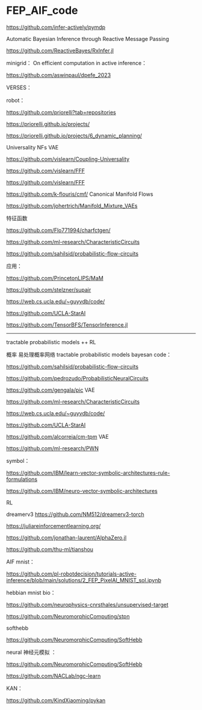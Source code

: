 # FEP_AIF_code

https://github.com/infer-actively/pymdp


Automatic Bayesian Inference through Reactive Message Passing

https://github.com/ReactiveBayes/RxInfer.jl



minigrid：  On efficient computation in active inference： 

https://github.com/aswinpaul/dpefe_2023


VERSES： 





robot：

https://github.com/priorelli?tab=repositories

https://priorelli.github.io/projects/

https://priorelli.github.io/projects/6_dynamic_planning/


Universality NFs VAE

https://github.com/vislearn/Coupling-Universality

https://github.com/vislearn/FFF

https://github.com/vislearn/FFF


https://github.com/k-flouris/cmf/ Canonical Manifold Flows

https://github.com/johertrich/Manifold_Mixture_VAEs


特征函数

https://github.com/Flo771994/charfctgen/ 

https://github.com/ml-research/CharacteristicCircuits

https://github.com/sahilsid/probabilistic-flow-circuits

应用：

https://github.com/PrincetonLIPS/MaM

https://github.com/stelzner/supair



https://web.cs.ucla.edu/~guyvdb/code/

https://github.com/UCLA-StarAI

https://github.com/TensorBFS/TensorInference.jl

--------------------------------------------------------------------------





tractable probabilistic models ++ RL

概率 易处理概率网络  tractable probabilistic models   bayesan code：

https://github.com/sahilsid/probabilistic-flow-circuits

https://github.com/pedrozudo/ProbabilisticNeuralCircuits

https://github.com/gengala/pic  VAE

https://github.com/ml-research/CharacteristicCircuits

https://web.cs.ucla.edu/~guyvdb/code/

https://github.com/UCLA-StarAI


https://github.com/alcorreia/cm-tpm  VAE 

https://github.com/ml-research/PWN







symbol：

https://github.com/IBM/learn-vector-symbolic-architectures-rule-formulations

https://github.com/IBM/neuro-vector-symbolic-architectures






RL

dreamerv3   https://github.com/NM512/dreamerv3-torch

https://juliareinforcementlearning.org/

https://github.com/jonathan-laurent/AlphaZero.jl

https://github.com/thu-ml/tianshou



AIF mnist：

https://github.com/pl-robotdecision/tutorials-active-inference/blob/main/solutions/2_FEP_PixelAI_MNIST_sol.ipynb


hebbian   mnist bio：

https://github.com/neurophysics-cnrsthales/unsupervised-target

https://github.com/NeuromorphicComputing/stpn

softhebb  

https://github.com/NeuromorphicComputing/SoftHebb





neural 神经元模拟 ：

https://github.com/NeuromorphicComputing/SoftHebb

https://github.com/NACLab/ngc-learn


KAN：

https://github.com/KindXiaoming/pykan

